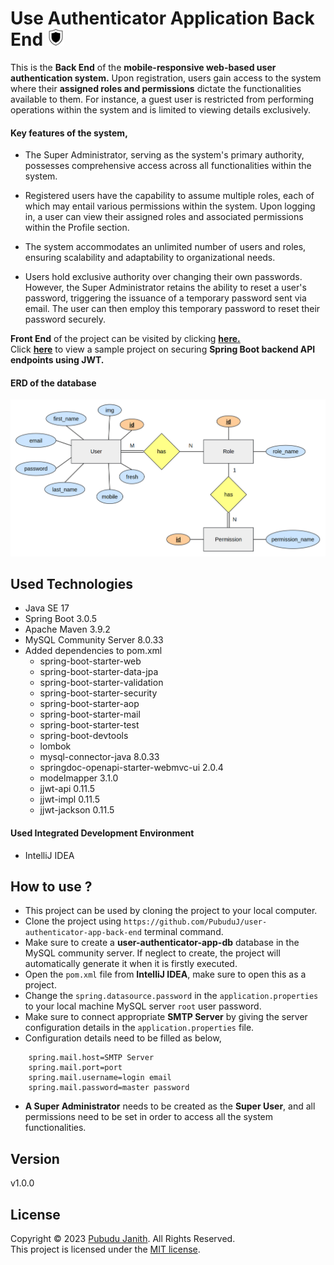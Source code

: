 # Use Authenticator Application Back End <img src="assets/icon.png" alt="header-logo" width="27px"/>

This is the **Back End** of the **mobile-responsive web-based user authentication system.** 
Upon registration, users gain access to the system where their **assigned roles and permissions** dictate the functionalities available to them. 
For instance, a guest user is restricted from performing operations within the system and is limited to viewing details exclusively.

#### Key features of the system,

- The Super Administrator, serving as the system's primary authority, possesses comprehensive access across all functionalities within the system.

- Registered users have the capability to assume multiple roles, each of which may entail various permissions within the system. Upon logging in, a user can view their assigned roles and associated permissions within the Profile section.

- The system accommodates an unlimited number of users and roles, ensuring scalability and adaptability to organizational needs.

- Users hold exclusive authority over changing their own passwords. However, the Super Administrator retains the ability to reset a user's password, triggering the issuance of a temporary password sent via email. The user can then employ this temporary password to reset their password securely.

**Front End** of the project can be visited by clicking [**here.**](https://github.com/PubuduJ/user-authenticator-app-front-end)<br>
Click [**here**](https://github.com/PubuduJ/jwt-security-with-spring-boot) to view a sample project on securing **Spring Boot backend API endpoints using JWT.**

#### ERD of the database

<img src="assets/ERD.png" alt="erd" width="800px"/>

## Used Technologies

- Java SE 17
- Spring Boot 3.0.5
- Apache Maven 3.9.2
- MySQL Community Server 8.0.33
- Added dependencies to pom.xml
    - spring-boot-starter-web
    - spring-boot-starter-data-jpa
    - spring-boot-starter-validation
    - spring-boot-starter-security
    - spring-boot-starter-aop
    - spring-boot-starter-mail
    - spring-boot-starter-test
    - spring-boot-devtools
    - lombok
    - mysql-connector-java 8.0.33
    - springdoc-openapi-starter-webmvc-ui 2.0.4
    - modelmapper 3.1.0
    - jjwt-api 0.11.5
    - jjwt-impl 0.11.5
    - jjwt-jackson 0.11.5

#### Used Integrated Development Environment
- IntelliJ IDEA

## How to use ?
- This project can be used by cloning the project to your local computer.
- Clone the project using `https://github.com/PubuduJ/user-authenticator-app-back-end` terminal command.
- Make sure to create a **user-authenticator-app-db** database in the MySQL community server. If neglect to create, the project will automatically generate it when it is firstly executed.
- Open the `pom.xml` file from **IntelliJ IDEA**, make sure to open this as a project.
- Change the `spring.datasource.password` in the `application.properties` to your local machine MySQL server `root` user password.
- Make sure to connect appropriate **SMTP Server** by giving the server configuration details in the `application.properties` file.
- Configuration details need to be filled as below,
```
    spring.mail.host=SMTP Server
    spring.mail.port=port
    spring.mail.username=login email
    spring.mail.password=master password
```
- **A Super Administrator** needs to be created as the **Super User**, and all permissions need to be set in order to access all the system functionalities.

## Version
v1.0.0

## License
Copyright &copy; 2023 [Pubudu Janith](https://www.linkedin.com/in/pubudujanith/). All Rights Reserved.<br>
This project is licensed under the [MIT license](LICENSE.txt).
